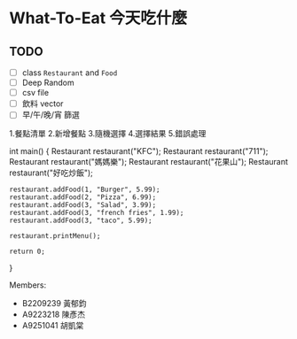 # What-To-Eat 今天吃什麼

## TODO
- [ ] class `Restaurant` and `Food`
- [ ] Deep Random
- [ ] csv file
- [ ] 飲料 vector
- [ ] 早/午/晚/宵 篩選

1.餐點清單
2.新增餐點
3.隨機選擇
4.選擇結果
5.錯誤處理

int main() {
    Restaurant restaurant("KFC");
    Restaurant restaurant("711");
    Restaurant restaurant("媽媽樂");
    Restaurant restaurant("花果山");
    Restaurant restaurant("好吃炒飯");

    restaurant.addFood(1, "Burger", 5.99);
    restaurant.addFood(2, "Pizza", 6.99);
    restaurant.addFood(3, "Salad", 3.99);
    restaurant.addFood(3, "french fries", 1.99);
    restaurant.addFood(3, "taco", 5.99);

    restaurant.printMenu();

    return 0;
}

Members:
- B2209239 黃郁鈞
- A9223218 陳彥杰
- A9251041 胡凱棠
